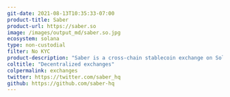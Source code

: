 ```yaml
---
git-date: 2021-08-13T10:35:33-07:00
product-title: Saber
product-url: https://saber.so
image: /images/output_md/saber.so.jpg
ecosystem: solana
type: non-custodial
filter: No KYC
product-description: "Saber is a cross-chain stablecoin exchange on Solana that provides a liquidity foundation for stablecoins"
coltitle: "Decentralized exchanges"
colpermalink: exchanges
twitter: https://twitter.com/saber_hq
github: https://github.com/saber-hq
---
```

